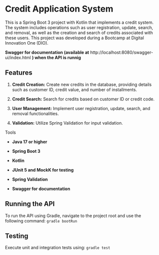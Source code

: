 # Credit Application System

This is a Spring Boot 3 project with Kotlin that implements a credit system. The system includes operations such as user registration, update, search, and removal, as well as the creation and search of credits associated with these users. 
This project was developed during a Bootcamp at Digital Innovation One (DIO).

**Swagger for documentation (available at** http://localhost:8080/swagger-ui/index.html **) when the API is runnig**

## Features

1. **Credit Creation:** Create new credits in the database, providing details such as customer ID, credit value, and number of installments.
  
2. **Credit Search:** Search for credits based on customer ID or credit code.

3. **User Management:** Implement user registration, update, search, and removal functionalities.

4. **Validation:** Utilize Spring Validation for input validation.

 Tools 

- **Java 17 or higher** 

- **Spring Boot 3**

- **Kotlin** 

- **JUnit 5 and MockK for testing**

- **Spring Validation** 

- **Swagger for documentation**

## Running the API

To run the API using Gradle, navigate to the project root and use the following command: `gradle bootRun`

## Testing

Execute unit and integration tests using: `gradle test`
